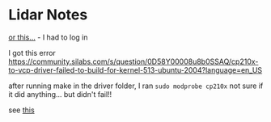 # Lidar Notes
[or this...](https://www.silabs.com/developers/usb-to-uart-bridge-vcp-drivers?tab=downloads) - I had to log in

I got this error https://community.silabs.com/s/question/0D58Y00008u8b0SSAQ/cp210x-to-vcp-driver-failed-to-build-for-kernel-513-ubuntu-2004?language=en_US


after running make in the driver folder, I ran ```sudo modprobe cp210x``` not sure if it did anything... but didn't fail!!

see [this](https://www.slamtec.com/en/Support)
